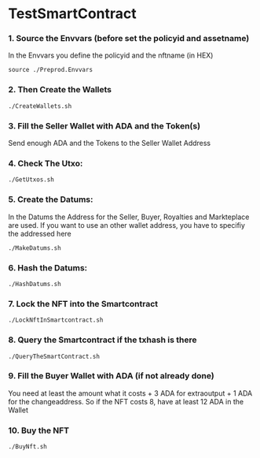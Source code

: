 # TestSmartContract

### 1. Source the Envvars (before set the policyid and assetname)
In the Envvars you define the policyid and the nftname (in HEX)
```console
source ./Preprod.Envvars
```


### 2. Then Create the Wallets
```console
./CreateWallets.sh
```


### 3. Fill the Seller Wallet with ADA and the Token(s)
Send enough ADA and the Tokens to the Seller Wallet Address

### 4. Check The Utxo:
```console
./GetUtxos.sh
```


### 5. Create the Datums:
In the Datums the Address for the Seller, Buyer, Royalties and Markteplace are used. If you want to use an other wallet address, you have to specifiy the addressed here
```console
./MakeDatums.sh
```


### 6. Hash the Datums:
```console
./HashDatums.sh
```


### 7. Lock the NFT into the Smartcontract
```console
./LockNftInSmartcontract.sh
```


### 8. Query the Smartcontract if the txhash is there
```console
./QueryTheSmartContract.sh
```


### 9. Fill the Buyer Wallet with ADA (if not already done)
You need at least the amount what it costs + 3 ADA for extraoutput + 1 ADA for the changeaddress.
So if the NFT costs 8, have at least 12 ADA in the Wallet

### 10. Buy the NFT
```console
./BuyNft.sh
```



